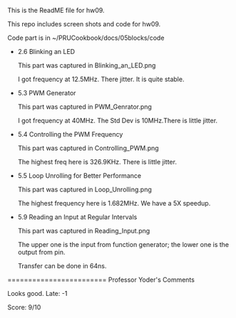 This is the ReadME file for hw09.

This repo includes screen shots and code for hw09.

Code part is in ~/PRUCookbook/docs/05blocks/code

* 2.6 Blinking an LED
  
  This part was captured in Blinking_an_LED.png
  
  I got frequency at 12.5MHz. There jitter. It is quite stable.

* 5.3 PWM Generator

  This part was captured in PWM_Genrator.png

  I got frequency at 40MHz. The Std Dev is 10MHz.There is little jitter.
  
* 5.4 Controlling the PWM Frequency

  This part was captured in Controlling_PWM.png
  
  The highest freq here is 326.9KHz. There is little jitter.

* 5.5 Loop Unrolling for Better Performance

  This part was captured in Loop_Unrolling.png

  The highest frequency here is 1.682MHz. We have a 5X speedup.

* 5.9 Reading an Input at Regular Intervals

  This part was captured in Reading_Input.png

  The upper one is the input from function generator; the lower one is the output from pin.
  
  Transfer can be done in 64ns.

========================
Professor Yoder's Comments

Looks good.
Late: -1

Score:  9/10